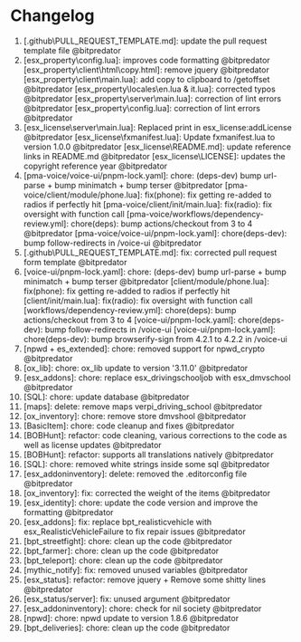 # Changelog

<!-- ⚠⚠ Please follow the format provided ⚠⚠ -->
<!-- Always use "1." at the start instead of "2. " or "X. " as GitHub will auto renumber everything. -->
<!-- Use the following format below -->
<!--  1. [Changed Area] Title of changes - @github username  -->

<!-- Version 1.0.0 -->
1. [.github\PULL_REQUEST_TEMPLATE.md]: update the pull request template file @bitpredator
2. [esx_property\config.lua]: improves code formatting @bitpredator
   [esx_property\client\html\copy.html]: remove jquery @bitpredator
   [esx_property\client\main.lua]: add copy to clipboard to /getoffset @bitpredator
   [esx_property\locales\en.lua & it.lua]: corrected typos @bitpredator
   [esx_property\server\main.lua]: correction of lint errors @bitpredator
   [esx_property\config.lua]: correction of lint errors @bitpredator
3. [esx_license\server\main.lua]: Replaced print in esx_license:addLicense @bitpredator
   [esx_license\fxmanifest.lua]: Update fxmanifest.lua to version 1.0.0 @bitpredator
   [esx_license\README.md]: update reference links in README.md @bitpredator
   [esx_license\LICENSE]: updates the copyright reference year @bitpredator
4. [pma-voice/voice-ui/pnpm-lock.yaml]: chore: (deps-dev) bump url-parse + bump minimatch + bump terser @bitpredator
   [pma-voice/client/module/phone.lua]: fix(phone): fix getting re-added to radios if perfectly hit
   [pma-voice/client/init/main.lua]: fix(radio): fix oversight with function call
   [pma-voice/workflows/dependency-review.yml]: chore(deps): bump actions/checkout from 3 to 4 @bitpredator
   [pma-voice/voice-ui/pnpm-lock.yaml]: chore(deps-dev): bump follow-redirects in /voice-ui @bitpredator
5. [.github\PULL_REQUEST_TEMPLATE.md]: fix: corrected pull request form template @bitpredator
6. [voice-ui/pnpm-lock.yaml]: chore: (deps-dev) bump url-parse + bump minimatch + bump terser @bitpredator
   [client/module/phone.lua]: fix(phone): fix getting re-added to radios if perfectly hit
   [client/init/main.lua]: fix(radio): fix oversight with function call
   [workflows/dependency-review.yml]: chore(deps): bump actions/checkout from 3 to 4
   [voice-ui/pnpm-lock.yaml]: chore(deps-dev): bump follow-redirects in /voice-ui
   [voice-ui/pnpm-lock.yaml]: chore(deps-dev): bump browserify-sign from 4.2.1 to 4.2.2 in /voice-ui
7. [npwd + es_extended]: chore: removed support for npwd_crypto @bitpredator
8. [ox_lib]: chore: ox_lib update to version '3.11.0' @bitpredator
9. [esx_addons]: chore: replace esx_drivingschooljob with esx_dmvschool @bitpredator
10. [SQL]: chore: update database @bitpredator
11. [maps]: delete: remove maps verpi_driving_school @bitpredator
12. [ox_inventory]: chore: remove store dmvshool @bitpredator
13. [BasicItem]: chore: code cleanup and fixes @bitpredator
14. [BOBHunt]: refactor: code cleaning, various corrections to the code as well as license updates @bitpredator
15. [BOBHunt]: refactor: supports all translations natively @bitpredator
16. [SQL]: chore: removed white strings inside some sql @bitpredator
17. [esx_addoninventory]: delete: removed the .editorconfig file @bitpredator
18. [ox_inventory]: fix: corrected the weight of the items @bitpredator
19. [esx_identity]: chore: update the code version and improve the formatting @bitpredator
20. [esx_addons]: fix: replace bpt_realisticvehicle with esx_RealisticVehicleFailure to fix repair issues @bitpredator
21. [bpt_streetfight]: chore: clean up the code @bitpredator
22. [bpt_farmer]: chore: clean up the code @bitpredator
23. [bpt_teleport]: chore: clean up the code @bitpredator
24. [mythic_notify]: fix: removed unused variables @bitpredator
25. [esx_status]: refactor: remove jquery + Remove some shitty lines @bitpredator
26. [esx_status/server]: fix: unused argument @bitpredator
27. [esx_addoninventory]: chore: check for nil society @bitpredator
28. [npwd]: chore: npwd update to version 1.8.6 @bitpredator
29. [bpt_deliveries]: chore: clean up the code @bitpredator
